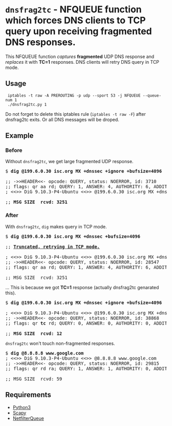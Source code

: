 # `dnsfrag2tc` - NFQUEUE function which forces DNS clients to TCP query upon receiving fragmented DNS responses.

This NFQUEUE function _captures_ **fragmented** UDP DNS response and _replaces_ it with **TC=1** responses. DNS clients will retry DNS query in TCP mode.

## Usage
```
 iptables -t raw -A PREROUTING -p udp --sport 53 -j NFQUEUE --queue-num 1
 ./dnsfrag2tc.py 1
```
Do not forget to delete this iptables rule (`iptables -t raw -F`) after dnsfrag2tc exits. Or all DNS messages will be droped.

## Example
### Before
Without `dnsfrag2tc`, we get large fragmented UDP response.
<pre>
$ <b>dig @199.6.0.30 isc.org MX +dnssec +ignore +bufsize=4096</b>

;; ->>HEADER<<- opcode: QUERY, status: NOERROR, id: 3710
;; flags: qr aa rd; QUERY: 1, ANSWER: 4, AUTHORITY: 6, ADDITIONAL: 27
; <<>> DiG 9.10.3-P4-Ubuntu <<>> @199.6.0.30 isc.org MX +dnssec +ignore

;; <b>MSG SIZE  rcvd: 3251</b>
</pre>

### After
With `dnsfrag2tc`, `dig` makes query in TCP mode.
<pre>
$ <b>dig @199.6.0.30 isc.org MX +dnssec +bufsize=4096</b>

;; <b><u>Truncated, retrying in TCP mode.</u></b>

; <<>> DiG 9.10.3-P4-Ubuntu <<>> @199.6.0.30 isc.org MX +dnssec
;; ->>HEADER<<- opcode: QUERY, status: NOERROR, id: 28547
;; flags: qr aa rd; QUERY: 1, ANSWER: 4, AUTHORITY: 6, ADDITIONAL: 27

;; MSG SIZE  rcvd: 3251
</pre>
... This is because we got **TC=1** response (actually dnsfrag2tc genarated this).
<pre>
$ <b>dig @199.6.0.30 isc.org MX +dnssec +ignore +bufsize=4096</b>

; <<>> DiG 9.10.3-P4-Ubuntu <<>> @199.6.0.30 isc.org MX +dnssec +ignore
;; ->>HEADER<<- opcode: QUERY, status: NOERROR, id: 38868
;; flags: qr <b>tc</b> rd; QUERY: 0, ANSWER: 0, AUTHORITY: 0, ADDITIONAL: 0

;; <b>MSG SIZE  rcvd: 12</b>
</pre>
`dnsfrag2tc` won't touch non-fragmented responses.
<pre>
$ <b>dig @8.8.8.8 www.google.com</b>
; <<>> DiG 9.10.3-P4-Ubuntu <<>> @8.8.8.8 www.google.com
;; ->>HEADER<<- opcode: QUERY, status: NOERROR, id: 29815
;; flags: qr rd ra; QUERY: 1, ANSWER: 1, AUTHORITY: 0, ADDITIONAL: 1

;; MSG SIZE  rcvd: 59
</pre>

## Requirements
- [Python3](https://python.org/)
- [Scapy](https://scapy.net/)
- [NetfilterQueue](https://pypi.org/project/NetfilterQueue/)
